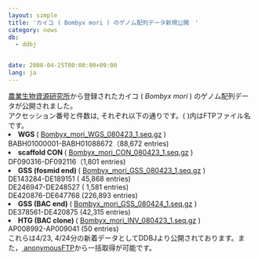 ```yaml
---
layout: simple
title: 'カイコ ( Bombyx mori ) のゲノム配列データ新規公開　'
category: news
db:
  - ddbj


date: 2008-04-25T00:00:00+09:00
lang: ja
---
```


<html><a href="http://sgp.dna.affrc.go.jp/jp/index.html" target="_blank">農業生物資源研究所</a>から登録されたカイコ ( <i>Bombyx mori</i> ) のゲノム配列データが公開されました。<br>アクセッション番号と件数は, それぞれ以下の通りです。( )内はFTPファイル名です。<li><b> WGS </b> ( <a href="ftp://ftp.ddbj.nig.ac.jp/ddbj_database/mass/Bombyx_mori_WGS/" target="_blank">Bombyx_mori_WGS_080423_1.seq.gz</a> )<br>BABH01000001-BABH01088672（88,672 entries)</li>
<li><b> scaffold CON </b>( <a href="ftp://ftp.ddbj.nig.ac.jp/ddbj_database/mass/Bombyx_mori_CON/" target="_blank">Bombyx_mori_CON_080423_1.seq.gz</a> )<br>DF090316-DF092116（1,801 entries)</li>
<li><b> GSS (fosmid end) </b>( <a href="ftp://ftp.ddbj.nig.ac.jp/ddbj_database/mass/Bombyx_mori_GSS/" target="_blank">Bombyx_mori_GSS_080423_1.seq.gz</a> )<br>DE143284-DE189151 ( 45,868 entries)<br>DE246947-DE248527 ( 1,581 entries)<br>DE420876-DE647768 (226,893 entries)</li>
<li><b> GSS (BAC end) </b>( <a href="ftp://ftp.ddbj.nig.ac.jp/ddbj_database/mass/Bombyx_mori_GSS/" target="_blank">Bombyx_mori_GSS_080424_1.seq.gz</a> )<br>DE378561-DE420875 (42,315 entries) </li>
<li><b> HTG (BAC clone) </b>( <a href="ftp://ftp.ddbj.nig.ac.jp/ddbj_database/mass/Bombyx_mori_INV/" target="_blank">Bombyx_mori_INV_080423_1.seq.gz</a> )<br>AP008992-AP009041 (50 entries)<br>これらは4/23, 4/24分の新着データとしてDDBJより公開されております。また，<a href="/services/index.html"> anonymousFTP</a>から一括取得が可能です。</li>
</html>
